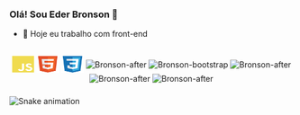 ### Olá! Sou Eder Bronson 👋

- 🔭 Hoje eu trabalho com front-end
  
 <div align="center" style="display: inline_block"><br>
  <img align="center" alt="Bronson-Js" height="30" width="40" src="https://raw.githubusercontent.com/devicons/devicon/master/icons/javascript/javascript-plain.svg">
  <img align="center" alt="Bronson-HTML" height="30" width="40" src="https://raw.githubusercontent.com/devicons/devicon/master/icons/html5/html5-original.svg">
  <img align="center" alt="Bronson-CSS" height="30" width="40" src="https://raw.githubusercontent.com/devicons/devicon/master/icons/css3/css3-original.svg">
  <img align="center" alt="Bronson-after" height="30" width="40" src="https://cdn.jsdelivr.net/gh/devicons/devicon/icons/aftereffects/aftereffects-original.svg" />
  <img align="center" alt="Bronson-bootstrap" height="30" width="40" src="https://cdn.jsdelivr.net/gh/devicons/devicon/icons/bootstrap/bootstrap-plain.svg" />
  <img align="center" alt="Bronson-after" height="30" width="40" src="https://cdn.jsdelivr.net/gh/devicons/devicon/icons/photoshop/photoshop-plain.svg" />
  <img align="center" alt="Bronson-after" height="30" width="40" src="https://cdn.jsdelivr.net/gh/devicons/devicon/icons/premierepro/premierepro-plain.svg" />
  <img align="center" alt="Bronson-after" height="30" width="40" src="https://cdn.jsdelivr.net/gh/devicons/devicon/icons/git/git-original.svg" />
</div>
 
###
  
 ![Snake animation](https://github.com/edbronson/edbronson/blob/output/github-contribution-grid-snake.svg)
